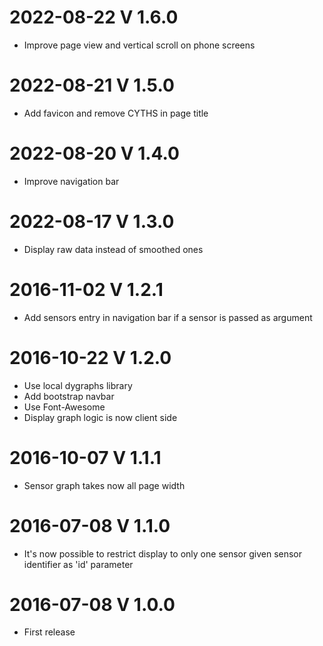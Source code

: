 # 2022-08-22 V 1.6.0
 * Improve page view and vertical scroll on phone screens
# 2022-08-21 V 1.5.0
 * Add favicon and remove CYTHS in page title
# 2022-08-20 V 1.4.0
 * Improve navigation bar
# 2022-08-17 V 1.3.0
 * Display raw data instead of smoothed ones
# 2016-11-02 V 1.2.1
 * Add sensors entry in navigation bar if a sensor is passed as argument
# 2016-10-22 V 1.2.0
 * Use local dygraphs library
 * Add bootstrap navbar
 * Use Font-Awesome
 * Display graph logic is now client side
# 2016-10-07 V 1.1.1
 * Sensor graph takes now all page width
# 2016-07-08 V 1.1.0
 * It's now possible to restrict display to only one sensor given sensor identifier as 'id' parameter
# 2016-07-08 V 1.0.0
 * First release